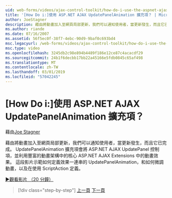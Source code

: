 ```yaml
---
uid: web-forms/videos/ajax-control-toolkit/how-do-i-use-the-aspnet-ajax-updatepanelanimation-extender
title: '[How Do i:]使用 ASP.NET AJAX UpdatePanelAnimation 擴充項？ | Microsoft Docs'
author: JoeStagner
description: 藉由將動畫加入至網頁局部更新，我們可以通知使用者，當更新發生，而且它已完成。 UpdatePanelAnimation 擴充項...
ms.author: riande
ms.date: 07/16/2007
ms.assetid: 56f5ec0f-38f7-4ebc-90d9-9baf0c693bd4
msc.legacyurl: /web-forms/videos/ajax-control-toolkit/how-do-i-use-the-aspnet-ajax-updatepanelanimation-extender
msc.type: video
ms.openlocfilehash: 3245db2c98e894b4489f186e12ce87c4acacdf29
ms.sourcegitcommit: 24b1f6decbb17bb22a45166e5fdb0845c65af498
ms.translationtype: MT
ms.contentlocale: zh-TW
ms.lasthandoff: 03/01/2019
ms.locfileid: "57042245"
---
```

<a name="how-do-i-use-the-aspnet-ajax-updatepanelanimation-extender"></a>[How Do i:]使用 ASP.NET AJAX UpdatePanelAnimation 擴充項？
====================
藉由[Joe Stagner](https://github.com/JoeStagner)

藉由將動畫加入至網頁局部更新，我們可以通知使用者，當更新發生，而且它已完成。 UpdatePanelAnimation 擴充項會將 ASP.NET AJAX UpdatePanel 控制項，並利用豐富的動畫架構中的核心 ASP.NET AJAX Extensions 中的動畫效果。 這段影片示範如何定義效果一連串的 UpdatePanelAnimation，和如何微調動畫，以及在使用 ScriptAction 定義。

[&#9654;觀看影片 （20 分鐘）](https://channel9.msdn.com/Blogs/ASP-NET-Site-Videos/how-do-i-use-the-aspnet-ajax-updatepanelanimation-extender)

> [!div class="step-by-step"]
> [上一頁](how-do-i-use-the-aspnet-ajax-slideshow-extender.md)
> [下一頁](how-do-i-the-ajax-toolkit-reorder-control.md)
